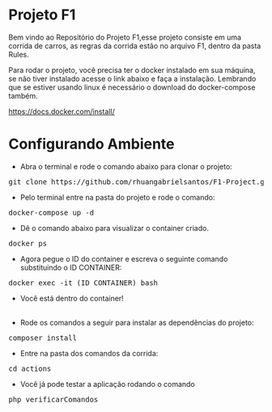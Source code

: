 # Projeto F1

Bem vindo ao Repositório do Projeto F1,esse projeto consiste em uma corrida de carros, as regras da corrida estão no arquivo F1, dentro da pasta Rules.

Para rodar o projeto, você precisa ter o docker instalado em sua máquina, se não tiver instalado acesse o link abaixo e faça a instalação. Lembrando que se estiver usando linux é necessário o download do docker-compose também. <br>

<a>https://docs.docker.com/install/</a>

# Configurando Ambiente

- Abra o terminal e rode o comando abaixo para clonar o projeto:

<pre>git clone https://github.com/rhuangabrielsantos/F1-Project.git</pre>

- Pelo terminal entre na pasta do projeto e rode o comando:

<pre>docker-compose up -d</pre>

- Dê o comando abaixo para visualizar o container criado.

<pre>docker ps</pre>

- Agora pegue o ID do container e escreva o seguinte comando substituindo o ID CONTAINER: 

<pre>docker exec -it (ID CONTAINER) bash</pre>

- Você está dentro do container! <br><br>

- Rode os comandos a seguir para instalar as dependências do projeto:

<pre>composer install</pre>

- Entre na pasta dos comandos da corrida:

<pre>cd actions</pre>

- Você já pode testar a aplicação rodando o comando

<pre>php verificarComandos</pre>
